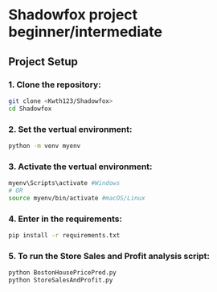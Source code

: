 # Shadowfox project beginner/intermediate

## Project Setup

### 1. Clone the repository:

```bash
git clone <Kwth123/Shadowfox>
cd Shadowfox
```

### 2. Set the vertual environment:

```bash
python -m venv myenv
```

### 3. Activate the vertual environment:

```bash
myenv\Scripts\activate #Windows
# OR
source myenv/bin/activate #macOS/Linux
```

### 4. Enter in the requirements:

```bash
pip install -r requirements.txt
```

### 5. To run the Store Sales and Profit analysis script:

```bash
python BostonHousePricePred.py
python StoreSalesAndProfit.py
```
